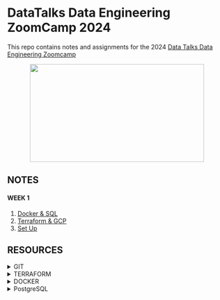 # DataTalks Data Engineering ZoomCamp 2024 
This repo contains notes and assignments for the 2024 [Data Talks Data Engineering Zoomcamp](https://github.com/DataTalksClub/data-engineering-zoomcamp/tree/main)

<div align="center">
  <img src="https://github.com/inner-outer-space/de-zoomcamp-2024/assets/12296455/2689b1a3-60af-4b13-9ca5-dde96f28773c" width="400" height="225" style="margin: 0 auto;">
</div>

## NOTES 
#### WEEK 1 
1. [Docker & SQL](https://github.com/inner-outer-space/de-zoomcamp-2024/blob/main/week_1_basics_n_setup/docker_sql/readme.md)
2. [Terraform & GCP](https://github.com/inner-outer-space/de-zoomcamp-2024/blob/main/week_1_basics_n_setup/terraform_gcp/readme.md)
3. [Set Up]()

## RESOURCES
<details>
<summary>GIT</summary>      
- **[GIT](https://dangitgit.com/)** General
- **[GIT EXTENDED](https://dangitgit.com/)** Special commit cases
- **[GIT README](https://pragmaticpineapple.com/adding-custom-html-and-css-to-github-readme/)** Adding HTML and CSS to GIT Readme  
</details>

<details>
<summary>TERRAFORM</summary> 
-**[Terraform State Files](https://www.devopsschool.com/blog/what-is-terraform-tfstate-backup-file-in-terraform/)
</details>

<details>
<summary>DOCKER</summary>      
- **[DOCKER COMMANDS](https://linuxhandbook.com/essential-docker-commands/)**
</details>

<details>
<summary>PostgreSQL</summary>
**[Postgres](https://www.postgresql.org/docs/16/index.html)** PostgreSQL official documentation  
</details>
